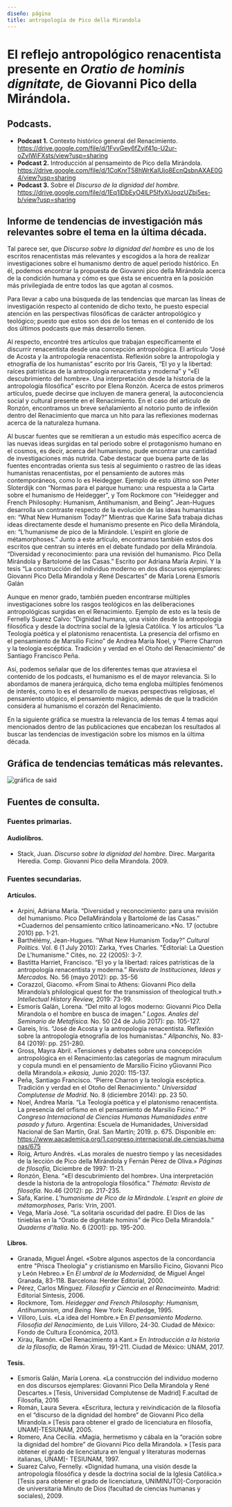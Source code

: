 ```yaml
---
diseño: página
title: antropología de Pico della Mirandola
---
```

# El reflejo  antropológico renacentista presente en *Oratio de hominis dignitate,* de Giovanni Pico della Mirándola.

## Podcasts.
* **Podcast 1.** Contexto histórico general del Renacimiento. https://drive.google.com/file/d/1FvyGey6fZyif41p-U2ur-oZvIWiFXsts/view?usp=sharing
* **Podcast 2.** Introducción al pensameinto de Pico della Mirándola. https://drive.google.com/file/d/1CoKnrT58hWrKaIUjo8EcnQsbnAXAE0G4/view?usp=sharing
* **Podcast 3.** Sobre el *Discurso de la dignidad del hombre.* https://drive.google.com/file/d/1Eq1lDbEyO4lLP5IfyXlJoqzUZbi5es-b/view?usp=sharing

## Informe  de tendencias de investigación más relevantes sobre el tema en la última década.

Tal parece ser, que *Discurso sobre la dignidad del hombre* es uno de los escritos renacentistas más relevantes y escogidos a la hora de realizar investigaciones sobre el humanismo dentro de aquel periodo histórico. En él, podemos encontrar la propuesta de Giovanni pico della Mirándola acerca de la condición humana y cómo es que ésta se encuentra en la posición más privilegiada de entre todos las que agotan al cosmos.

 Para llevar a cabo una búsqueda de las tendencias que marcan las líneas de investigación respecto al contenido de dicho texto, he puesto especial atención en las perspectivas filosóficas de carácter antropológico y teológico; puesto que estos son dos de los temas en el contenido de los dos últimos podcasts que más desarrollo tienen.
 
 Al respecto, encontré tres artículos que trabajan específicamente el discurrir renacentista desde una concepción antropológica. El artículo “José de Acosta y la antropología renacentista. Reflexión sobre la antropología y etnografía de los humanistas” escrito por Iris Gareis, “El yo y la libertad: raíces patrísticas de la antropología renacentista y moderna” y “«El descubrimiento del hombre». Una interpretación desde la historia de la antropología filosófica” escrito por Elena Ronzón.  Acerca de estos primeros artículos, puede decirse que incluyen de manera general, la autoconciencia social y cultural presente en el Renacimiento. En el caso del artículo de Ronzón, encontramos un breve señalamiento al notorio punto de inflexión dentro del Renacimiento que marca un hito para las reflexiones modernas acerca de la naturaleza humana.
 
 Al buscar fuentes que se remitieran a un estudio más específico acerca de las nuevas ideas surgidas en tal periodo sobre el protagonismo humano en el cosmos, es decir, acerca del humanismo, pude encontrar una cantidad de investigaciones más nutrida. Cabe destacar que buena parte de las fuentes encontradas orienta sus tesis al seguimiento o rastreo de las ideas humanistas renacentistas, por el pensamiento de autores más contemporáneos, como lo es Heidegger. Ejemplo de esto último son Peter Sloterdijk con “Normas para el parque humano: una respuesta a la Carta sobre el humanismo de Heidegger”, y Tom Rockmore con “Heidegger and French Philosophy: Humanism, Antihumanism, and Being”. Jean-Hugues desarrolla un contraste respecto de la evolución de las ideas humanistas en: “What New Humanism Today?”  Mientras que Karine Safa trabaja dichas ideas directamente desde el humanismo presente en Pico della Mirándola, en: “L’humanisme de pico de la Mirándole. L’espirit en glorie de métamorphoses.” Junto a este artículo, encontramos también estos dos escritos que centran su interés en el debate fundado por della Mirándola. “Diversidad y reconocimiento: para una revisión del humanismo. Pico Della Mirándola y Bartolomé de las Casas.”  Escrito por Adriana María Arpini. Y la tesis “La construcción del individuo moderno en dos discursos ejemplares: Giovanni Pico Della Mirandola y René Descartes” de María Lorena Esmorís Galán
 
 Aunque en menor grado, también pueden encontrarse múltiples investigaciones sobre los rasgos teológicos en las deliberaciones antropológicas surgidas en el Renacimiento. Ejemplo de esto es la tesis de Fernelly Suarez Calvo: “Dignidad humana, una visión desde la antropología filosófica y desde la doctrina social de la Iglesia Católica. Y los artículos “La Teología poética y el platonismo renacentista. La presencia del orfismo en el pensamiento de Marsilio Ficino” de Andrea María Noel, y “Pierre Charron y la teología escéptica. Tradición y verdad en el Otoño del Renacimiento” de Santiago Francisco Peña.
 
 Así, podemos señalar que de los diferentes temas que atraviesa el contenido de los podcasts, el humanismo es el de mayor relevancia. Si lo abordamos de manera jerárquica, dicho tema engloba múltiples fenómenos de interés, como lo es el desarrollo de nuevas perspectivas religiosas, el pensamiento utópico, el pensamiento mágico, además de que la tradición considera al humanismo el corazón del Renacimiento. 
 
 En la siguiente gráfica se muestra la relevancia de los temas 4 temas aquí mencionados dentro de las publicaciones que encabezan los resultados al buscar las tendencias de investigación sobre los mismos en la última década.
 
## Gráfica de tendencias temáticas más relevantes.
![gráfica de said](https://user-images.githubusercontent.com/83562883/125542616-6ea40a0e-acba-4222-8d3f-bc7696ec7707.png)

## Fuentes de consulta.
### Fuentes primarias.
#### Audiolibros.
* Stack, Juan. *Discurso sobre la dignidad del hombre.* Direc. Margarita Heredia. Comp. Giovanni Pico della Mirandola. 2009.
### Fuentes secundarias.
#### Artículos.
* Arpini, Adriana María. “Diversidad y reconocimiento: para una revisión del humanismo. Pico DellaMirándola y Bartolomé de las Casas.” *Cuadernos del pensamiento crítico latinoamericano.*No. 17 (octubre 2010) pp. 1-21.
* Barthélémy, Jean-Hugues. “What New Humanism Today?” *Cultural Politics.* Vol. 6 (1 July 2010): Zarka, Yves Charles. "Éditorial: La Question De L'humanisme." Cités, no. 22 (2005): 3-7. 
* Bastitta Harriet, Francisco. “El yo y la libertad: raíces patrísticas de la antropología renacentista y moderna.” *Revista de Instituciones, Ideas y Mercados.* No. 56 (mayo 2012): pp. 35-56
* Corazzol, Giacomo. «From Sinai to Athens: Giovanni Pico della Mirandola’s philological quest for the transmission of theological truth.» *Intellectual History Review,* 2019: 73-99. 
* Esmorís Galán, Lorena. “Del mito al logos moderno: Giovanni Pico Della Mirandola o el hombre en busca de imagen.” *Logos. Anales del Seminario de Metafísica.* No. 50 (24 de Julio 2017): pp. 105-127.
* Gareis, Iris. “José de Acosta y la antropología renacentista. Reflexión sobre la antropología etnografía de los humanistas.” *Allpanchis,* No. 83-84 (2019): pp. 251-280. 
* Gross, Mayra Abril. «Tensiones y debates sobre una concepción antropológica en el Renacimiento:las categorías de magnum miraculum y copula mundi en el pensamiento de Marsilio Ficino yGiovanni Pico della Mirandola.» *eikasia,* Junio 2020: 115-137.
* Peña, Santiago Francisco. “Pierre Charron y la teología escéptica. Tradición y verdad en el Otoño del Renacimiento." *Universidad Complutense de Madrid.* No. 8 (diciembre 2014): pp. 23	50.
* Noel, Andrea María. “La Teología poética y el platonismo renacentista. La presencia del orfismo en el pensamiento de Marsilio Ficino.” *1º Congreso Internacional de Ciencias Humanas Humanidades entre pasado y futuro.* Argentina: Escuela de Humanidades, Universidad Nacional de San Martín, Gral. San Martín; 2019. p. 675. Disponible en: https://www.aacademica.org/1.congreso.internacional.de.ciencias.humanas/675
* Roig, Arturo Andrés. «Las morales de nuestro tiempo y las necesidades de la lección de Pico della Mirándola y Fernán Pérez de Oliva.» *Páginas de filosofía,* Diciembre de 1997: 11-21.
* Ronzón, Elena. “«El descubrimiento del hombre». Una interpretación desde la historia de la antropología filosófica.” *Thémata: Revista de filosofía.* No.46 (2012): pp. 217-235.
* Safa, Karine. *L’humanisme de Pico de la Mirándole. L’esprit en gloire de métamorphoses,* Paris:  Vrin, 2001.
* Vega, María José. “La solitaria oscuridad del padre. El Dios de las tinieblas en la “Oratio de dignitate hominis” de Pico Della Mirandola.” *Quaderns d’Italia.* No. 6 (2001): pp. 195-200.
#### Libros.
* Granada, Miguel Ángel. «Sobre algunos aspectos de la concordancia entre "Prisca Theologia" y cristianismo en Marsilio Ficino, Giovanni Pico y León Hebreo.» En *El umbral de la Modernidad,* de Miguel Ángel Granada, 83-118. Barcelona: Herder Editorial, 2000.
* Pérez, Carlos Mínguez. *Filosofía y Ciencia en el Renacimeinto.* Madrid: Editorial Síntesis, 2006.
* Rockmore, Tom. *Heidegger and French Philosophy: Humanism, Antihumanism, and Being.* New York: Routledge, 1995.
* Villoro, Luis. «La idea del Hombre.» En *El pensamiento Moderno. Filosofía del Renacimiento,* de Luis Villoro, 24-30. Ciudad de México: Fondo de Cultura Económica, 2013.
* Xirau, Ramón. «Del Renacimiento a Kant.» En *Introducción a la historia de la filosofía,* de Ramón Xirau, 191-211. Ciudad de México: UNAM, 2017.
#### Tesis.
* Esmorís Galán, María Lorena. «La construcción del individuo moderno en dos discursos	ejemplares: Giovanni Pico Della Mirandola y René Descartes.» [Tesis, Universidad  Complutense de Madrid] F.acultad de Filosofía, 2016
* Román, Laura Severa. «Escritura, lectura y reivindicación de la filosofía en el “discurso de la dignidad del hombre” de Giovanni Pico della Mirandola.» [Tesis para obtener el grado de licenciatura en filosofía, UNAM]-TESIUNAM, 2005.
* Romero, Ana Cecilia. «Magia, hermetismo y cábala en la “oración sobre la dignidad del hombre” de Giovanni Pico della Mirandola. » [Tesis para obtener el grado de licenciatura en lengual y literaturas modernas italianas, UNAM]- TESIUNAM, 1997.
* Suarez Calvo, Fernelly. «Dignidad humana, una visión desde la antropología filosófica y desde la	doctrina social de la Iglesia Católica.» [Tesis para obtener el grado de licenciatura,	UNIMINUTO]-Corporación de universitaria Minuto de Dios (facultad de ciencias humanas	y sociales), 2009.

